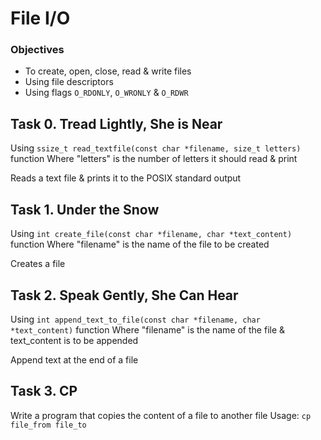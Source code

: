 # File I/O

### Objectives

- To create, open, close, read & write files
- Using file descriptors
- Using flags `O_RDONLY`, `O_WRONLY` & `O_RDWR`

## Task 0. Tread Lightly, She is Near

Using `ssize_t read_textfile(const char *filename, size_t letters)` function
Where "letters" is the number of letters it should read & print

Reads a text file & prints it to the POSIX standard output

## Task 1. Under the Snow

Using `int create_file(const char *filename, char *text_content)` function
Where "filename" is the name of the file to be created

Creates a file

## Task 2. Speak Gently, She Can Hear

Using `int append_text_to_file(const char *filename, char *text_content)` function
Where "filename" is the name of the file & text_content is to be appended

Append text at the end of a file

## Task 3. CP

Write a program that copies the content of a file to another file
Usage: `cp file_from file_to`


